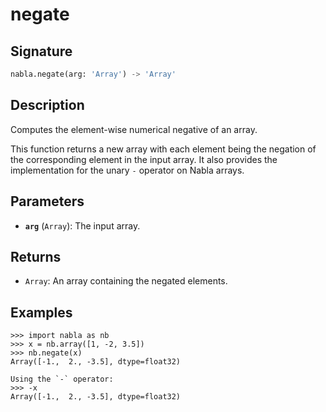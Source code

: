 # negate

## Signature

```python
nabla.negate(arg: 'Array') -> 'Array'
```

## Description

Computes the element-wise numerical negative of an array.

This function returns a new array with each element being the negation
of the corresponding element in the input array. It also provides the
implementation for the unary `-` operator on Nabla arrays.

## Parameters

- **`arg`** (`Array`): The input array.

## Returns

- `Array`: An array containing the negated elements.

## Examples

```pycon
>>> import nabla as nb
>>> x = nb.array([1, -2, 3.5])
>>> nb.negate(x)
Array([-1.,  2., -3.5], dtype=float32)

Using the `-` operator:
>>> -x
Array([-1.,  2., -3.5], dtype=float32)
```
